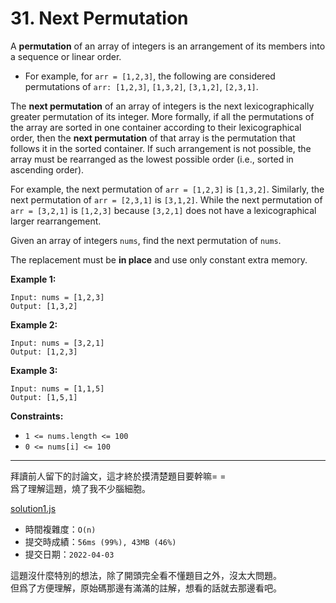 # 31. Next Permutation

A **permutation** of an array of integers is an arrangement of its members into a sequence or linear order.

* For example, for `arr = [1,2,3]`, the following are considered permutations of `arr: [1,2,3]`, `[1,3,2]`, `[3,1,2]`, `[2,3,1]`.


The **next permutation** of an array of integers is the next lexicographically greater permutation of its integer. More formally, if all the permutations of the array are sorted in one container according to their lexicographical order, then the **next permutation** of that array is the permutation that follows it in the sorted container. If such arrangement is not possible, the array must be rearranged as the lowest possible order (i.e., sorted in ascending order).

For example, the next permutation of `arr = [1,2,3]` is `[1,3,2]`.
Similarly, the next permutation of `arr = [2,3,1]` is `[3,1,2]`.
While the next permutation of `arr = [3,2,1]` is `[1,2,3]` because `[3,2,1]` does not have a lexicographical larger rearrangement.

Given an array of integers `nums`, find the next permutation of `nums`.

The replacement must be **in place** and use only constant extra memory.

 

**Example 1:**
```
Input: nums = [1,2,3]
Output: [1,3,2]
```

**Example 2:**
```
Input: nums = [3,2,1]
Output: [1,2,3]
```

**Example 3:**
```
Input: nums = [1,1,5]
Output: [1,5,1]
```

**Constraints:**
* `1 <= nums.length <= 100`
* `0 <= nums[i] <= 100`




***
拜讀前人留下的討論文，這才終於摸清楚題目要幹嘛= =  
爲了理解這題，燒了我不少腦細胞。

[solution1.js](solution1.js)
* 時間複雜度：`O(n)`
* 提交時成績：`56ms (99%), 43MB (46%)`
* 提交日期：`2022-04-03`


這題沒什麼特別的想法，除了開頭完全看不懂題目之外，沒太大問題。  
但爲了方便理解，原始碼那邊有滿滿的註解，想看的話就去那邊看吧。

